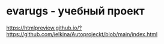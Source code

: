 # evarugs - учебный проект

https://htmlpreview.github.io/?https://github.com/ielkina/Autoprojeckt/blob/main/index.html
